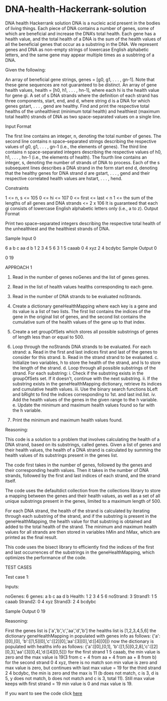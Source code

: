 # DNA-health-Hackerrank-solution
DNA health Hackerrank solution
DNA is a nucleic acid present in the bodies of living things. Each piece of DNA contains a number of genes, some of which are beneficial and increase the DNA‘s total health. Each gene has a health value, and the total health of a DNA is the sum of the health values of all the beneficial genes that occur as a substring in the DNA. We represent genes and DNA as non-empty strings of lowercase English alphabetic letters, and the same gene may appear multiple times as a susbtring of a DNA.

Given the following:

An array of beneficial gene strings, genes = [g0, g1, . . . , gn-1]. Note that these gene sequences are not guaranteed to be distinct. An array of gene health values, health = [h0, h1, . . . , hn-1], where each hi is the health value for gene gi. A set of s DNA strands where the definition of each strand has three components, start, end, and d, where string d is a DNA for which genes gstart, . . . , gend are healthy. Find and print the respective total healths of the unhealthiest (minimum total health) and healthiest (maximum total health) strands of DNA as two space-separated values on a single line.

Input Format

The first line contains an integer, n, denoting the total number of genes. The second line contains n space–separated strings describing the respective values of g0, g1, . . . , gn-1 (i.e., the elements of genes). The third line contains n space-separated integers describing the respective values of h0, h1, . . . , hn-1 (i.e., the elements of health). The fourth line contains an integer, s, denoting the number of strands of DNA to process. Each of the s subsequent lines describes a DNA strand in the form start end d, denoting that the healthy genes for DNA strand d are gstart, . . . , gend and their respective correlated health values are hstart, . . . , hend.

Constraints

1 <= n, s <= 105 0 <= hi <= 107 0 <= first <= last < n 1 <= the sum of the lengths of all genes and DNA strands <= 2 x 106 It is guaranteed that each gi consists of lowercase English alphabetic letters only (i.e., a to z). Output Format

Print two space–separated integers describing the respective total health of the unhealthiest and the healthiest strands of DNA.

Sample Input 0

6 a b c aa d b 1 2 3 4 5 6 3 1 5 caaab 0 4 xyz 2 4 bcdybc Sample Output 0

0 19

APPROACH 1

1. Read in the number of genes noGenes and the list of genes genes.

2. Read in the list of health values healths corresponding to each gene.

3. Read in the number of DNA strands to be evaluated noStrands.

4. Create a dictionary geneHealthMapping where each key is a gene and its value is a list of two lists. The first list contains the indices of the gene in the original list of genes, and the second list contains the cumulative sum of the health values of the gene up to that index.

5. Create a set groupOfSets which stores all possible substrings of genes of length less than or equal to 500.

6. Loop through the noStrands DNA strands to be evaluated. For each strand: a. Read in the first and last indices first and last of the genes to consider for this strand. b. Read in the strand strand to be evaluated. c. Initialize two variables, h to store the health of the strand, and ls to store the length of the strand. d. Loop through all possible substrings of the strand. For each substring: i. Check if the substring exists in the groupOfSets set. If it doesn't, continue with the next substring. ii. If the substring exists in the geneHealthMapping dictionary, retrieve its indices and cumulative health values. iii. Use the binary search functions bLeft and bRight to find the indices corresponding to 1st. and last ind.list. iv. Add the health values of the genes in the given range to the h variable. e. Update the minimum and maximum health values found so far with the h variable.

7. Print the minimum and maximum health values found.


Reasoning:

This code is a solution to a problem that involves calculating the health of a DNA strand, based on its substrings, called genes. Given a list of genes and their health values, the health of a DNA strand is calculated by summing the health values of its substrings present in the genes list.

The code first takes in the number of genes, followed by the genes and their corresponding health values. Then it takes in the number of DNA strands, followed by the first and last indices of each strand, and the strand itself.

The code uses the defaultdict collection from the collections library to store a mapping between the genes and their health values, as well as a set of all unique substrings present in the genes, limited to a maximum length of 500.

For each DNA strand, the health of the strand is calculated by iterating through each substring of the strand, and if the substring is present in the geneHealthMapping, the health value for that substring is obtained and added to the total health of the strand. The minimum and maximum health values for all strands are then stored in variables hMin and hMax, which are printed as the final result.

This code uses the bisect library to efficiently find the indices of the first and last occurrences of the substrings in the geneHealthMapping, which optimizes the performance of the code.

TEST CASES

Test case 1:

Inputs:

noGenes: 6 genes: a b c aa d b Health: 1 2 3 4 5 6 noStrand: 3 Strand1: 1 5 caaab Strand2: 0 4 xyz Strand3: 2 4 bcdybc

Sample Output 0 19

Reasoning:

First the genes list is ['a','b','c','aa','d','b']
the healths list is [1,2,3,4,5,6]
the dictionary geneHealthMapping in populated with genes info as follows: {'a':[[0],[0], 'b':[[1,5][0],'c':[[2][0],'aa':[3][0],'d:[[4][0]]}
now the dictionary is populated with healths info as follows: {'a':[[0],[0,1], 'b':[[1,5][0,2,8],'c':[[2][0,3],'aa':[3][0,4],'d:[[4][0,5]]}
for the first strand 1 5 caaab, the min value is zero and the max value is 19(3 from c + 4 from aa + 4 from aa + 8 from b)
for the second strand 0 4 xyz, there is no match son min value is zero and max value is zero, but continues with last max value = 19
for the third strand 2 4 bcdybc, the min is zero and the max is 11 (b does not match, c is 3, d is 5, y does not match, b does not match and c is 3, total 11). Still max value keeps with first strand = 19
min value is 0 and max value is 19.

If you want to see the code click [here](code)

